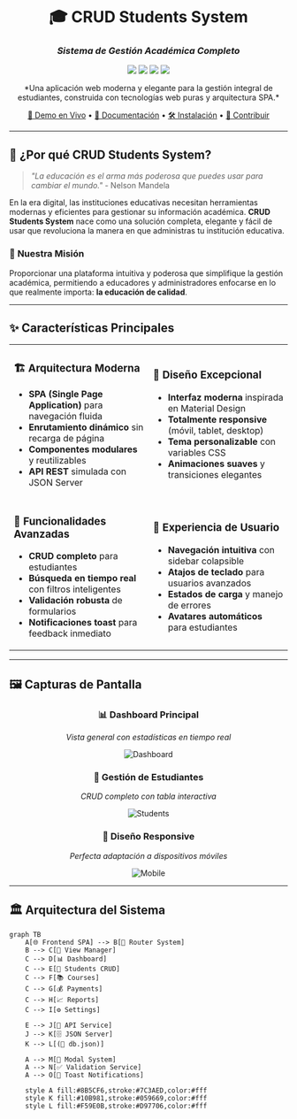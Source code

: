 
<div align="center">

# 🎓 CRUD Students System
### *Sistema de Gestión Académica Completo*
<p align="center">
  <img src="https://img.shields.io/badge/Estado-En%20Desarrollo-yellow" />
  <img src="https://img.shields.io/badge/HTML-100%25-orange" />
  <img src="https://img.shields.io/badge/CSS-Custom%20Styles-blue" />
  <img src="https://img.shields.io/badge/JS-Interactividad-yellowgreen" />
</p>
*Una aplicación web moderna y elegante para la gestión integral de estudiantes, construida con tecnologías web puras y arquitectura SPA.*

[🚀 Demo en Vivo](#-instalación-rápida) • [📖 Documentación](#-características-principales) • [🛠️ Instalación](#-instalación-y-configuración) • [🤝 Contribuir](#-contribución)

</div>

---

## 🌟 **¿Por qué CRUD Students System?**

> *"La educación es el arma más poderosa que puedes usar para cambiar el mundo."* - Nelson Mandela

En la era digital, las instituciones educativas necesitan herramientas modernas y eficientes para gestionar su información académica. **CRUD Students System** nace como una solución completa, elegante y fácil de usar que revoluciona la manera en que administras tu institución educativa.

### 🎯 **Nuestra Misión**
Proporcionar una plataforma intuitiva y poderosa que simplifique la gestión académica, permitiendo a educadores y administradores enfocarse en lo que realmente importa: **la educación de calidad**.

---

## ✨ **Características Principales**

<table>
<tr>
<td width="50%">

### 🏗️ **Arquitectura Moderna**
- **SPA (Single Page Application)** para navegación fluida
- **Enrutamiento dinámico** sin recarga de página
- **Componentes modulares** y reutilizables
- **API REST** simulada con JSON Server

</td>
<td width="50%">

### 🎨 **Diseño Excepcional**
- **Interfaz moderna** inspirada en Material Design
- **Totalmente responsive** (móvil, tablet, desktop)
- **Tema personalizable** con variables CSS
- **Animaciones suaves** y transiciones elegantes

</td>
</tr>
<tr>
<td width="50%">

### 🔧 **Funcionalidades Avanzadas**
- **CRUD completo** para estudiantes
- **Búsqueda en tiempo real** con filtros inteligentes
- **Validación robusta** de formularios
- **Notificaciones toast** para feedback inmediato

</td>
<td width="50%">

### 🚀 **Experiencia de Usuario**
- **Navegación intuitiva** con sidebar colapsible
- **Atajos de teclado** para usuarios avanzados
- **Estados de carga** y manejo de errores
- **Avatares automáticos** para estudiantes

</td>
</tr>
</table>

---

## 🖼️ **Capturas de Pantalla**

<div align="center">

### 📊 Dashboard Principal
*Vista general con estadísticas en tiempo real*

![Dashboard](https://via.placeholder.com/800x400/8B5CF6/FFFFFF?text=Dashboard+Principal)

### 👥 Gestión de Estudiantes
*CRUD completo con tabla interactiva*

![Students](https://via.placeholder.com/800x400/10B981/FFFFFF?text=Gestión+de+Estudiantes)

### 📱 Diseño Responsive
*Perfecta adaptación a dispositivos móviles*

![Mobile](https://via.placeholder.com/400x600/F59E0B/FFFFFF?text=Vista+Móvil)

</div>

---

## 🏛️ **Arquitectura del Sistema**

```mermaid
graph TB
    A[🌐 Frontend SPA] --> B[📡 Router System]
    B --> C[🎨 View Manager]
    C --> D[📊 Dashboard]
    C --> E[👥 Students CRUD]
    C --> F[📚 Courses]
    C --> G[💰 Payments]
    C --> H[📈 Reports]
    C --> I[⚙️ Settings]
    
    E --> J[🔧 API Service]
    J --> K[🗄️ JSON Server]
    K --> L[(📁 db.json)]
    
    A --> M[🎯 Modal System]
    A --> N[✅ Validation Service]
    A --> O[🔔 Toast Notifications]
    
    style A fill:#8B5CF6,stroke:#7C3AED,color:#fff
    style K fill:#10B981,stroke:#059669,color:#fff
    style L fill:#F59E0B,stroke:#D97706,color:#fff
